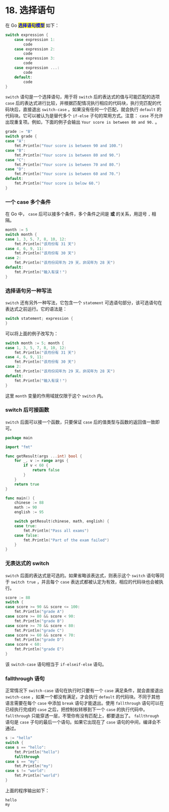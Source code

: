 # 18. 选择语句

在 Go <mark style="color:blue;">**选择语句模型**</mark> 如下：

```go
switch expression {
    case expression 1:
        code
    case expression 2:
        code
    case expression 3:
        code
    case expression ...:
        code
    default:
        code
}
```

`switch` 语句是一个选择语句，用于将 `switch` 后的表达式的值与可能匹配的选项 `case` 后的表达式进行比较，并根据匹配情况执行相应的代码块，执行完匹配的代码块后，直接退出 `switch-case` 。如果没有任何一个匹配，就会执行 `default` 的代码块。它可以被认为是替代多个 `if-else` 子句的常用方式。注意： `case` 不允许出现重复项。例如，下面的例子会输出 `Your score is between 80 and 90.` 。

```go
grade := "B"
switch grade {
case "A":
    fmt.Println("Your score is between 90 and 100.")
case "B":
    fmt.Println("Your score is between 80 and 90.")
case "C":
    fmt.Println("Your score is between 70 and 80.")
case "D":
    fmt.Println("Your score is between 60 and 70.")
default:
    fmt.Println("Your score is below 60.")
}
```

### 一个 case 多个条件

在 Go 中， `case` 后可以接多个条件，多个条件之间是 **或** 的关系，用逗号 `,` 相隔。

```go
month := 5
switch month {
case 1, 3, 5, 7, 8, 10, 12:
    fmt.Println("该月份有 31 天")
case 4, 6, 9, 11:
    fmt.Println("该月份有 30 天")
case 2:
    fmt.Println("该月份闰年为 29 天，非闰年为 28 天")
default:
    fmt.Println("输入有误！")
}
```

### 选择语句另一种写法

`switch` 还有另外一种写法，它包含一个 `statement` 可选语句部分，该可选语句在表达式之前运行。它的语法是：

```go
switch statement; expression {
}
```

可以将上面的例子改写为：

```go
switch month := 5; month {
case 1, 3, 5, 7, 8, 10, 12:
    fmt.Println("该月份有 31 天")
case 4, 6, 9, 11:
    fmt.Println("该月份有 30 天")
case 2:
    fmt.Println("该月份闰年为 29 天，非闰年为 28 天")
default:
    fmt.Println("输入有误！")
}
```

这里 `month` 变量的作用域就仅限于这个 `switch` 内。

### switch 后可接函数

`switch` 后面可以接一个函数，只要保证 `case` 后的值类型与函数的返回值一致即可。

```go
package main

import "fmt"

func getResult(args ...int) bool {
	for _, v := range args {
		if v < 60 {
			return false
		}
	}
	return true
}

func main() {
	chinese := 88
	math := 90
	english := 95

	switch getResult(chinese, math, english) {
	case true:
		fmt.Println("Pass all exams")
	case false:
		fmt.Println("Part of the exam failed")
	}
}
```

### 无表达式的 switch

`switch` 后面的表达式是可选的。如果省略该表达式，则表示这个 `switch` 语句等同于 `switch true` ，并且每个 `case` 表达式都被认定为有效，相应的代码块也会被执行。

```go
score := 88
switch {
case score >= 90 && score <= 100:
    fmt.Println("grade A")
case score >= 80 && score < 90:
    fmt.Println("grade B")
case score >= 70 && score < 80:
    fmt.Println("grade C")
case score >= 60 && score < 70:
    fmt.Println("grade D")
case score < 60:
    fmt.Println("grade E")
}
```

该 `switch-case` 语句相当于 `if-elseif-else` 语句。

### fallthrough 语句

正常情况下 `switch-case` 语句在执行时只要有一个 `case` 满足条件，就会直接退出 `switch-case` ，如果一个都没有满足，才会执行 `default` 的代码块。不同于其他语言需要在每个 `case` 中添加 `break` 语句才能退出。使用 `fallthrough` 语句可以在已经执行完成的 `case` 之后，把控制权转移到下一个 `case` 的执行代码中。 `fallthrough` 只能穿透一层，不管你有没有匹配上，都要退出了。 `fallthrough` 语句是 `case` 子句的最后一个语句。如果它出现在了 `case` 语句的中间，编译会不通过。

```go
s := "hello"
switch {
case s == "hello":
    fmt.Println("hello")
    fallthrough
case s == "my":
    fmt.Println("my")
case s != "world":
    fmt.Println("world")
}
```

上面的程序输出如下：

```
hello
my
```
